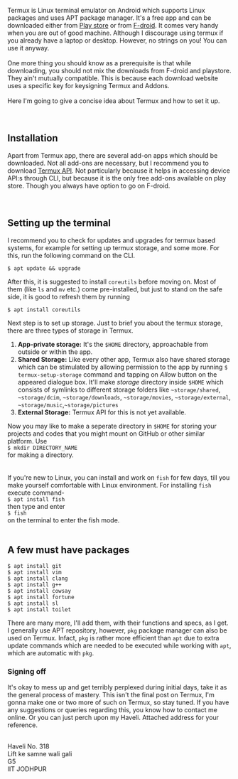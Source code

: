 Termux is Linux terminal emulator on Android which supports Linux packages and uses APT package manager. It's a free app and can be downloaded either from [Play store](https://play.google.com/store/apps/details?id=com.termux) or from [F-droid](https://f-droid.org/en/packages/com.termux/). It comes very handy when you are out of good machine. Although I discourage using termux if you already have a laptop or desktop. However, no strings on you! You can use it anyway.<br><br>
One more thing you should know as a prerequisite is that while downloading, you should not mix the downloads from F-droid and playstore. They ain't mutually compatible. This is because each download website uses a specific key for keysigning Termux and Addons.<br><br>
Here I'm going to give a concise idea about Termux and how to set it up.<br><br><br>
## Installation
Apart from Termux app, there are several add-on apps which should be downloaded. Not all add-ons are necessary, but I recommend you to download [Termux API](https://play.google.com/store/apps/details?id=com.termux.api). Not particularly because it helps in accessing device API:s through CLI, but because it is the only free add-ons available on play store. Though you always have option to go on F-droid.<br><br><br>
## Setting up the terminal
I recommend you to check for updates and upgrades for termux based systems, for example for setting up termux storage, and some more. For this, run the following command on the CLI.<br>

```
$ apt update && upgrade
``` 


After this, it is suggested to install `coreutils` before moving on. Most of them (like `ls` and `mv` etc.) come pre-installed, but just to stand on the safe side, it is good to refresh them by running <br>

```
$ apt install coreutils
``` 


Next step is to set up storage. Just to brief you about the termux storage, there are three types of storage in Termux.

1. **App-private storage:** It's the `$HOME` directory, approachable from outside or within the app.
2. **Shared Storage:** Like every other app, Termux also have shared storage which can be stimulated by allowing permission to the app by running ```$ termux-setup-storage``` command and tapping on _Allow_ button on the appeared dialogue box. It'll make _storage_ directory inside ```$HOME``` which consists of symlinks to different storage folders like ```~storage/shared```, ```~storage/dcim```, ```~storage/downloads```, ```~storage/movies```, ```~storage/external```, ```~storage/music```,```~storage/pictures```
3. **External Storage:** Termux API for this is not yet available.


Now you may like to make a seperate directory in ```$HOME``` for storing your projects and codes that you might mount on GitHub or other similar platform. Use <br>
```$ mkdir DIRECTORY_NAME```<br>
for making a directory. <br><br><br>
If you're new to Linux, you can install and work on ```fish``` for few days, till you make yourself comfortable with Linux environment. For installing ```fish``` execute command- <br>
```$ apt install fish``` <br>
then type and enter <br>
```$ fish``` <br>
on the terminal to enter the fish mode.<br><br>
## A few must have packages 
```
$ apt install git
$ apt install vim
$ apt install clang
$ apt install g++
$ apt install cowsay
$ apt install fortune
$ apt install sl
$ apt install toilet
```

There are many more, I'll add them, with their functions and specs, as I get. 
<br>
I generally use APT repository, however, ```pkg``` package manager can also be used on Termux. Infact, ```pkg``` is rather more efficient than ```apt``` due to extra update commands which are needed to be executed while working with ```apt```, which are automatic with ```pkg```. 


### Signing off
It's okay to mess up and get terribly perplexed during initial days, take it as the general process of mastery. This isn't the final post on Termux, I'm gonna make one or two more of such on Termux, so stay tuned. If you have any suggestions or queries regarding this, you know how to contact me online. Or you can just perch upon my Haveli. Attached address for your reference.<br><br>

Haveli No. 318<br>
Lift ke samne wali gali<br>
G5<br>
IIT JODHPUR
